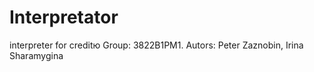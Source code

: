 # Interpretator
interpreter for creditю Group: 3822B1PM1. Autors: Peter Zaznobin, Irina Sharamygina
